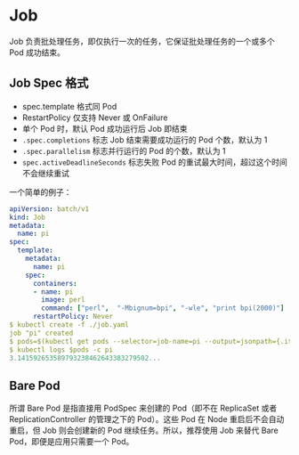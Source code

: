 # Job

Job 负责批处理任务，即仅执行一次的任务，它保证批处理任务的一个或多个 Pod 成功结束。

## Job Spec 格式

- spec.template 格式同 Pod
- RestartPolicy 仅支持 Never 或 OnFailure
- 单个 Pod 时，默认 Pod 成功运行后 Job 即结束
- `.spec.completions` 标志 Job 结束需要成功运行的 Pod 个数，默认为 1
- `.spec.parallelism` 标志并行运行的 Pod 的个数，默认为 1
- `spec.activeDeadlineSeconds` 标志失败 Pod 的重试最大时间，超过这个时间不会继续重试

一个简单的例子：

```yaml
apiVersion: batch/v1
kind: Job
metadata:
  name: pi
spec:
  template:
    metadata:
      name: pi
    spec:
      containers:
      - name: pi
        image: perl
        command: ["perl",  "-Mbignum=bpi", "-wle", "print bpi(2000)"]
      restartPolicy: Never
$ kubectl create -f ./job.yaml
job "pi" created
$ pods=$(kubectl get pods --selector=job-name=pi --output=jsonpath={.items..metadata.name})
$ kubectl logs $pods -c pi
3.141592653589793238462643383279502...
```

## Bare Pod

所谓 Bare Pod 是指直接用 PodSpec 来创建的 Pod（即不在 ReplicaSet 或者 ReplicationController 的管理之下的 Pod）。这些 Pod 在 Node 重启后不会自动重启，但 Job 则会创建新的 Pod 继续任务。所以，推荐使用 Job 来替代 Bare Pod，即便是应用只需要一个 Pod。
